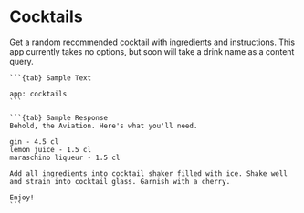 # Cocktails

Get a random recommended cocktail with ingredients and instructions. This app currently takes no options, but soon will take a drink name as a content query.


````{tabs}
```{tab} Sample Text

app: cocktails
```

```{tab} Sample Response
Behold, the Aviation. Here's what you'll need.

gin - 4.5 cl
lemon juice - 1.5 cl
maraschino liqueur - 1.5 cl

Add all ingredients into cocktail shaker filled with ice. Shake well and strain into cocktail glass. Garnish with a cherry.

Enjoy!
```
````
